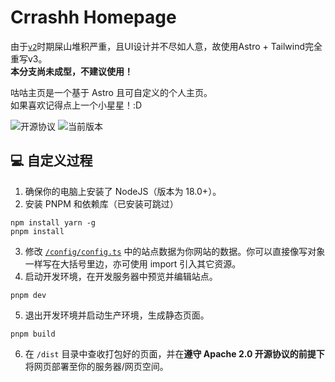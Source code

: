 # Crrashh Homepage
由于[`v2`](https://github.com/crrashh1542/crash-homepage/tree/v2)时期屎山堆积严重，且UI设计并不尽如人意，故使用Astro + Tailwind完全重写v3。  
**本分支尚未成型，不建议使用！**

咕咕主页是一个基于 Astro 且可自定义的个人主页。  
如果喜欢记得点上一个小星星！:D  

![开源协议](https://img.shields.io/github/license/crrashh1542/crash-homepage)
![当前版本](https://img.shields.io/github/package-json/v/crrashh1542/crash-homepage)
  
## 💻 自定义过程
1. 确保你的电脑上安装了 NodeJS（版本为 18.0+）。
2. 安装 PNPM 和依赖库（已安装可跳过）
```shell
npm install yarn -g
pnpm install
```
3. 修改 [`/config/config.ts`](./config/config.ts) 中的站点数据为你网站的数据。你可以直接像写对象一样写在大括号里边，亦可使用 import 引入其它资源。
4. 启动开发环境，在开发服务器中预览并编辑站点。
```shell
pnpm dev
```
5. 退出开发环境并启动生产环境，生成静态页面。
```shell
pnpm build
```
6. 在 `/dist` 目录中查收打包好的页面，并在**遵守 Apache 2.0 开源协议的前提下**将网页部署至你的服务器/网页空间。
